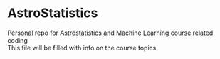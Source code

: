 # AstroStatistics
Personal repo for Astrostatistics and Machine Learning course related coding \
This file will be filled with info on the course topics.
